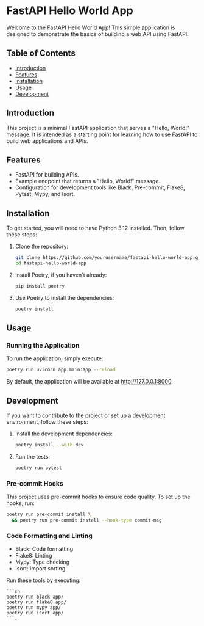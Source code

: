 # FastAPI Hello World App

Welcome to the FastAPI Hello World App! This simple application is designed to demonstrate the basics of building a web API using FastAPI.

## Table of Contents

- [Introduction](#introduction)
- [Features](#features)
- [Installation](#installation)
- [Usage](#usage)
- [Development](#development)

## Introduction

This project is a minimal FastAPI application that serves a "Hello, World!" message. It is intended as a starting point for learning how to use FastAPI to build web applications and APIs.

## Features

- FastAPI for building APIs.
- Example endpoint that returns a "Hello, World!" message.
- Configuration for development tools like Black, Pre-commit, Flake8, Pytest, Mypy, and Isort.

## Installation

To get started, you will need to have Python 3.12 installed. Then, follow these steps:

1. Clone the repository:
   ```sh
   git clone https://github.com/yourusername/fastapi-hello-world-app.git
   cd fastapi-hello-world-app

2. Install Poetry, if you haven't already:
    ```sh
    pip install poetry
    ```

3. Use Poetry to install the dependencies:
    ```sh
   poetry install
   ```

## Usage

### Running the Application
To run the application, simply execute:

```sh
poetry run uvicorn app.main:app --reload
```
By default, the application will be available at http://127.0.0.1:8000.


## Development
If you want to contribute to the project or set up a development environment, follow these steps:

1. Install the development dependencies:
    ```sh
    poetry install --with dev
    ```

2. Run the tests:
    ```sh
    poetry run pytest
    ```

### Pre-commit Hooks
This project uses pre-commit hooks to ensure code quality. To set up the hooks, run:

```sh
poetry run pre-commit install \
  && poetry run pre-commit install --hook-type commit-msg
```

### Code Formatting and Linting
- Black: Code formatting
- Flake8: Linting
- Mypy: Type checking
- Isort: Import sorting

Run these tools by executing:

    ```sh
    poetry run black app/
    poetry run flake8 app/
    poetry run mypy app/
    poetry run isort app/
    ```.
